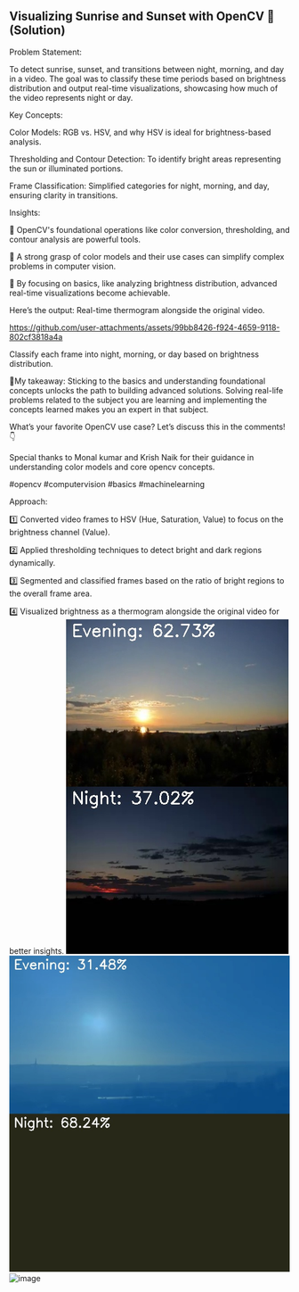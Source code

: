 ## Visualizing Sunrise and Sunset with OpenCV 🌄(Solution)

Problem Statement:

To detect sunrise, sunset, and transitions between night, morning, and day in a video. The goal was to classify these time periods based on brightness distribution and output real-time visualizations, showcasing how much of the video represents night or day.

Key Concepts:

Color Models: RGB vs. HSV, and why HSV is ideal for brightness-based analysis.

Thresholding and Contour Detection: To identify bright areas representing the sun or illuminated portions.

Frame Classification: Simplified categories for night, morning, and day, ensuring clarity in transitions.

Insights:

🔑 OpenCV's foundational operations like color conversion, thresholding, and contour analysis are powerful tools.

🔑 A strong grasp of color models and their use cases can simplify complex problems in computer vision.

🔑 By focusing on basics, like analyzing brightness distribution, advanced real-time visualizations become achievable.

Here’s the output:
Real-time thermogram alongside the original video.


https://github.com/user-attachments/assets/99bb8426-f924-4659-9118-802cf3818a4a




Classify each frame into night, morning, or day based on brightness distribution.

🌟My takeaway: Sticking to the basics and understanding foundational concepts unlocks the path to building advanced solutions. Solving real-life problems related to the subject you are learning and implementing the concepts learned makes you an expert in that subject.

What’s your favorite OpenCV use case? Let’s discuss this in the comments! 👇

Special thanks to Monal kumar and Krish Naik  for their guidance in understanding color models and core opencv concepts.                                                  





#opencv #computervision #basics #machinelearning


Approach:

1️⃣ Converted video frames to HSV (Hue, Saturation, Value) to focus on the brightness channel (Value).

2️⃣ Applied thresholding techniques to detect bright and dark regions dynamically.

3️⃣ Segmented and classified frames based on the ratio of bright regions to the overall frame area.

4️⃣ Visualized brightness as a thermogram alongside the original video for better insights.
![alt text](https://github.com/DevanshShukla1/1_brightness_detection_opencv/blob/main/output.jpg?raw=true)
![alt text](https://github.com/DevanshShukla1/1_brightness_detection_opencv/blob/main/color_overlay_output.jpg?raw=true)
![image](https://github.com/user-attachments/assets/36340fc6-5501-4345-b601-47a1c7146480)



